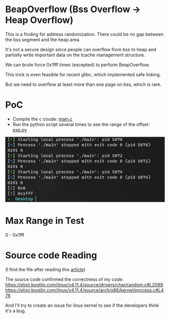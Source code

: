 # BeapOverflow (Bss Overflow -> Heap Overflow)

This is a finding for address randomization. There could be no gap between the bss segment and the heap area.

It's not a secure design since people can overflow from bss to heap and partially write important data on the tcache management structure. 

We can brute force 0x1fff times (excepted) to perform BeapOverflow.

This trick is even feasible for recent glibc, which implemented safe linking.

But we need to overflow at least more than one page on bss, which is rare.


# PoC
- Compile the c coude: [main.c](./main.c)
- Run the python script several times to see the range of the offset: [exp.py](./exp.py)

![PoC](image.png)

# Max Range in Test
0 - 0x1fff

# Source code Reading
(I find the file after reading this [article][1])

The source code confirmed the correctness of my code:
https://elixir.bootlin.com/linux/v4.11.4/source/drivers/char/random.c#L2089
https://elixir.bootlin.com/linux/v4.11.4/source/arch/x86/kernel/process.c#L476

And I'll try to create an issue for linux kernel to see if the developers think it's a bug.


[1]: https://www.cnblogs.com/wangaohui/p/7122653.html
